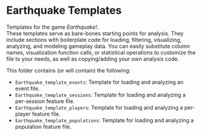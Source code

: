# Earthquake Templates

Templates for the game _Earthquake!_.  
These templates serve as bare-bones starting points for analysis.
They include sections with boilerplate code for loading, filtering, visualizing, analyzing, and modeling gameplay data.
You can easily substitute column names, visualization function calls, or statistical operations to customize the file to your needs, as well as copying/adding your own analysis code.

This folder contains (or will contain) the following:

- `Earthquake_template_events`: Template for loading and analyzing an event file.
- `Earthquake_template_sessions`: Template for loading and analyzing a per-session feature file.
- `Earthquake_template_players`: Template for loading and analyzing a per-player feature file.
- `Earthquake_template_populations`: Template for loading and analyzing a population feature file.
